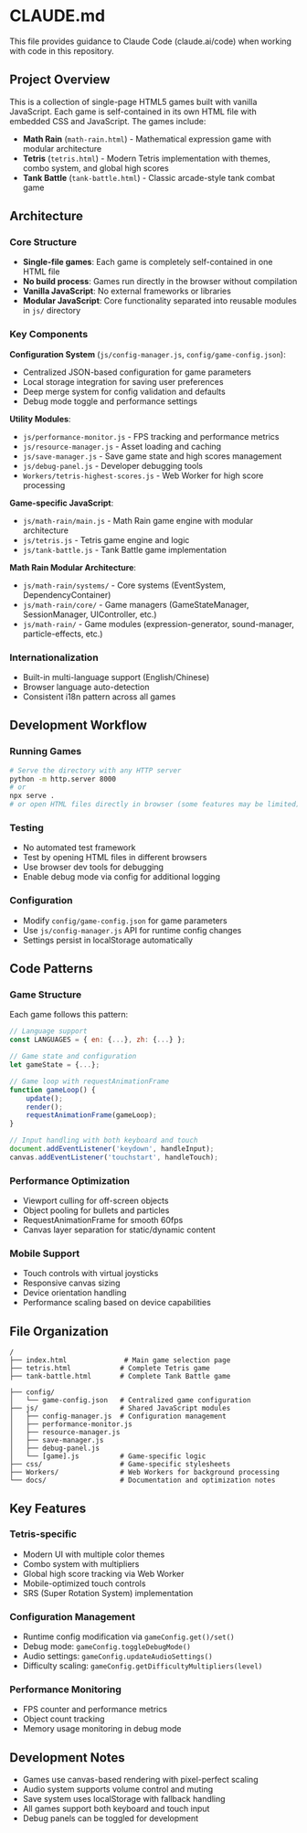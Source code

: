 # CLAUDE.md

This file provides guidance to Claude Code (claude.ai/code) when working with code in this repository.

## Project Overview

This is a collection of single-page HTML5 games built with vanilla JavaScript. Each game is self-contained in its own HTML file with embedded CSS and JavaScript. The games include:

- **Math Rain** (`math-rain.html`) - Mathematical expression game with modular architecture
- **Tetris** (`tetris.html`) - Modern Tetris implementation with themes, combo system, and global high scores
- **Tank Battle** (`tank-battle.html`) - Classic arcade-style tank combat game  


## Architecture

### Core Structure
- **Single-file games**: Each game is completely self-contained in one HTML file
- **No build process**: Games run directly in the browser without compilation
- **Vanilla JavaScript**: No external frameworks or libraries
- **Modular JavaScript**: Core functionality separated into reusable modules in `js/` directory

### Key Components

**Configuration System** (`js/config-manager.js`, `config/game-config.json`):
- Centralized JSON-based configuration for game parameters
- Local storage integration for saving user preferences
- Deep merge system for config validation and defaults
- Debug mode toggle and performance settings

**Utility Modules**:
- `js/performance-monitor.js` - FPS tracking and performance metrics
- `js/resource-manager.js` - Asset loading and caching
- `js/save-manager.js` - Save game state and high scores management
- `js/debug-panel.js` - Developer debugging tools
- `Workers/tetris-highest-scores.js` - Web Worker for high score processing

**Game-specific JavaScript**:
- `js/math-rain/main.js` - Math Rain game engine with modular architecture
- `js/tetris.js` - Tetris game engine and logic
- `js/tank-battle.js` - Tank Battle game implementation

**Math Rain Modular Architecture**:
- `js/math-rain/systems/` - Core systems (EventSystem, DependencyContainer)
- `js/math-rain/core/` - Game managers (GameStateManager, SessionManager, UIController, etc.)
- `js/math-rain/` - Game modules (expression-generator, sound-manager, particle-effects, etc.)


### Internationalization
- Built-in multi-language support (English/Chinese)
- Browser language auto-detection
- Consistent i18n pattern across all games

## Development Workflow

### Running Games
```bash
# Serve the directory with any HTTP server
python -m http.server 8000
# or
npx serve .
# or open HTML files directly in browser (some features may be limited)
```

### Testing
- No automated test framework
- Test by opening HTML files in different browsers
- Use browser dev tools for debugging
- Enable debug mode via config for additional logging

### Configuration
- Modify `config/game-config.json` for game parameters
- Use `js/config-manager.js` API for runtime config changes
- Settings persist in localStorage automatically

## Code Patterns

### Game Structure
Each game follows this pattern:
```javascript
// Language support
const LANGUAGES = { en: {...}, zh: {...} };

// Game state and configuration
let gameState = {...};

// Game loop with requestAnimationFrame
function gameLoop() {
    update();
    render();
    requestAnimationFrame(gameLoop);
}

// Input handling with both keyboard and touch
document.addEventListener('keydown', handleInput);
canvas.addEventListener('touchstart', handleTouch);
```

### Performance Optimization
- Viewport culling for off-screen objects
- Object pooling for bullets and particles  
- RequestAnimationFrame for smooth 60fps
- Canvas layer separation for static/dynamic content

### Mobile Support
- Touch controls with virtual joysticks
- Responsive canvas sizing
- Device orientation handling
- Performance scaling based on device capabilities

## File Organization
```
/
├── index.html              # Main game selection page
├── tetris.html            # Complete Tetris game
├── tank-battle.html       # Complete Tank Battle game  

├── config/
│   └── game-config.json   # Centralized game configuration
├── js/                    # Shared JavaScript modules
│   ├── config-manager.js  # Configuration management
│   ├── performance-monitor.js
│   ├── resource-manager.js
│   ├── save-manager.js
│   ├── debug-panel.js
│   └── [game].js          # Game-specific logic
├── css/                   # Game-specific stylesheets
├── Workers/               # Web Workers for background processing
└── docs/                  # Documentation and optimization notes
```

## Key Features

### Tetris-specific
- Modern UI with multiple color themes
- Combo system with multipliers
- Global high score tracking via Web Worker
- Mobile-optimized touch controls
- SRS (Super Rotation System) implementation

### Configuration Management
- Runtime config modification via `gameConfig.get()/set()`
- Debug mode: `gameConfig.toggleDebugMode()`
- Audio settings: `gameConfig.updateAudioSettings()`
- Difficulty scaling: `gameConfig.getDifficultyMultipliers(level)`

### Performance Monitoring
- FPS counter and performance metrics
- Object count tracking
- Memory usage monitoring in debug mode

## Development Notes
- Games use canvas-based rendering with pixel-perfect scaling
- Audio system supports volume control and muting
- Save system uses localStorage with fallback handling
- All games support both keyboard and touch input
- Debug panels can be toggled for development